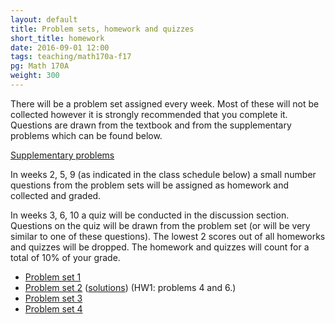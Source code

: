 ```yaml
---
layout: default
title: Problem sets, homework and quizzes
short_title: homework
date: 2016-09-01 12:00
tags: teaching/math170a-f17
pg: Math 170A
weight: 300
---
```


There will be a problem set assigned every week. Most of these will not be collected however it is strongly recommended that you complete it. Questions are drawn from the textbook and from the supplementary problems which can be found below.

[Supplementary problems][supp]

In weeks 2, 5, 9 (as indicated in the class schedule below) a small number questions from the problem sets will be assigned as homework and collected and graded. 

In weeks 3, 6, 10 a quiz will be conducted in the discussion section. Questions on the quiz will be drawn from the problem set (or will be very similar to one of these questions). The lowest 2 scores out of all homeworks and quizzes will be dropped. The homework and quizzes will count for a total of 10% of your grade.

- [Problem set 1][ps1]
- [Problem set 2][ps2] ([solutions](ps/ps2.pdf)) (HW1: problems 4 and 6.)
- [Problem set 3][ps3]
- [Problem set 4][ps4]

[ps1]: ps/ps1.pdf
[ps2]: ps/ps2.pdf
[ps3]: ps/ps3.pdf
[ps4]: ps/ps4.pdf
[ps5]: ps/ps5.pdf
[ps6]: ps/ps6.pdf
[ps7]: ps/ps7.pdf
[ps8]: ps/ps8.pdf
[ps9]: ps/ps9.pdf
[ps10]: ps/ps10.pdf

[supp]: http://www.athenasc.com/prob-supp.html
